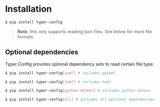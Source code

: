 # Installation

```bash
$ pip install typer-config
```

> **Note**: this only supports reading json files. See below for more file formats.

## Optional dependencies

Typer Config provides optional dependency sets to read certain file type:

```bash
$ pip install typer-config[yaml] # includes pyyaml

$ pip install typer-config[toml] # includes toml

$ pip install typer-config[python-dotenv] # includes python-dotenv

$ pip install typer-config[all] # includes all optional dependencies
```